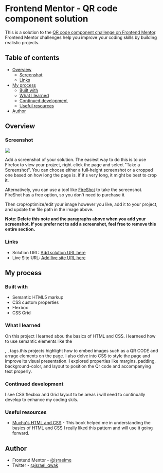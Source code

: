 # Frontend Mentor - QR code component solution

This is a solution to the [QR code component challenge on Frontend Mentor](https://www.frontendmentor.io/challenges/qr-code-component-iux_sIO_H). Frontend Mentor challenges help you improve your coding skills by building realistic projects. 

## Table of contents

- [Overview](#overview)
  - [Screenshot](#screenshot)
  - [Links](#links)
- [My process](#my-process)
  - [Built with](#built-with)
  - [What I learned](#what-i-learned)
  - [Continued development](#continued-development)
  - [Useful resources](#useful-resources)
- [Author](#author)




## Overview

### Screenshot

![](./screenshot.jpg)

Add a screenshot of your solution. The easiest way to do this is to use Firefox to view your project, right-click the page and select "Take a Screenshot". You can choose either a full-height screenshot or a cropped one based on how long the page is. If it's very long, it might be best to crop it.

Alternatively, you can use a tool like [FireShot](https://getfireshot.com/) to take the screenshot. FireShot has a free option, so you don't need to purchase it. 

Then crop/optimize/edit your image however you like, add it to your project, and update the file path in the image above.

**Note: Delete this note and the paragraphs above when you add your screenshot. If you prefer not to add a screenshot, feel free to remove this entire section.**

### Links

- Solution URL: [Add solution URL here](https://your-solution-url.com)
- Live Site URL: [Add live site URL here](https://your-live-site-url.com)

## My process

### Built with

- Semantic HTML5 markup
- CSS custom properties
- Flexbox
- CSS Grid

### What I learned
On this project I learned abou the basics of HTML and CSS. i learneed how to use semantic elements like the <div>, <img>, <heading> tags.this projects highlight how to embed images such as a QR CODE  and arrage elements on the page.
I also delve into CSS to style the page and improve its visual presentation. I explored properties like margins, padding, background-color, and layout to position the Qr code and accompanying text properly. 





### Continued development
I see CSS flexbox  and Grid layout to be areas i will need to continually develop to enhance my coding skils.

### Useful resources

- [Mucha's HTML and CSS](https://www.Mucha.com) - This book helped me in understanding the basics of HTML and CSS I really liked this pattern and will use it going forward.


## Author

- Frontend Mentor - [@israelmq](https://www.frontendmentor.io/profile/israelmq)
- Twitter - [@israel_qwak](https://www.twitter.com/israel_qwak)



